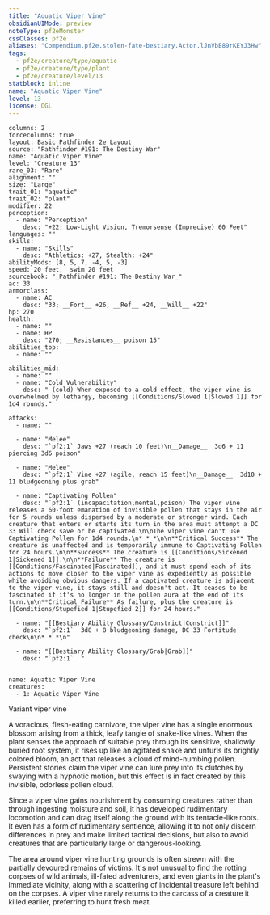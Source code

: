 ```yaml
---
title: "Aquatic Viper Vine"
obsidianUIMode: preview
noteType: pf2eMonster
cssClasses: pf2e
aliases: "Compendium.pf2e.stolen-fate-bestiary.Actor.lJnVbE89rKEYJ3Hw" 
tags:
  - pf2e/creature/type/aquatic
  - pf2e/creature/type/plant
  - pf2e/creature/level/13
statblock: inline
name: "Aquatic Viper Vine"
level: 13
license: OGL
---
```


```statblock
columns: 2
forcecolumns: true
layout: Basic Pathfinder 2e Layout
source: "Pathfinder #191: The Destiny War"
name: "Aquatic Viper Vine"
level: "Creature 13"
rare_03: "Rare"
alignment: ""
size: "Large"
trait_01: "aquatic"
trait_02: "plant"
modifier: 22
perception:
  - name: "Perception"
    desc: "+22; Low-Light Vision, Tremorsense (Imprecise) 60 Feet"
languages: ""
skills:
  - name: "Skills"
    desc: "Athletics: +27, Stealth: +24"
abilityMods: [8, 5, 7, -4, 5, -3]
speed: 20 feet,  swim 20 feet
sourcebook: "_Pathfinder #191: The Destiny War_"
ac: 33
armorclass:
  - name: AC
    desc: "33; __Fort__ +26, __Ref__ +24, __Will__ +22"
hp: 270
health:
  - name: ""
  - name: HP
    desc: "270; __Resistances__ poison 15"
abilities_top:
  - name: ""

abilities_mid:
  - name: ""
  - name: "Cold Vulnerability"
    desc: " (cold) When exposed to a cold effect, the viper vine is overwhelmed by lethargy, becoming [[Conditions/Slowed 1|Slowed 1]] for 1d4 rounds."

attacks:
  - name: ""

  - name: "Melee"
    desc: "`pf2:1` Jaws +27 (reach 10 feet)\n__Damage__  3d6 + 11 piercing 3d6 poison"

  - name: "Melee"
    desc: "`pf2:1` Vine +27 (agile, reach 15 feet)\n__Damage__  3d10 + 11 bludgeoning plus grab"

  - name: "Captivating Pollen"
    desc: "`pf2:1` (incapacitation,mental,poison) The viper vine releases a 60-foot emanation of invisible pollen that stays in the air for 5 rounds unless dispersed by a moderate or stronger wind. Each creature that enters or starts its turn in the area must attempt a DC 33 Will check save or be captivated.\n\nThe viper vine can't use Captivating Pollen for 1d4 rounds.\n* * *\n\n**Critical Success** The creature is unaffected and is temporarily immune to Captivating Pollen for 24 hours.\n\n**Success** The creature is [[Conditions/Sickened 1|Sickened 1]].\n\n**Failure** The creature is [[Conditions/Fascinated|Fascinated]], and it must spend each of its actions to move closer to the viper vine as expediently as possible while avoiding obvious dangers. If a captivated creature is adjacent to the viper vine, it stays still and doesn't act. It ceases to be fascinated if it's no longer in the pollen aura at the end of its turn.\n\n**Critical Failure** As failure, plus the creature is [[Conditions/Stupefied 1|Stupefied 2]] for 24 hours."

  - name: "[[Bestiary Ability Glossary/Constrict|Constrict]]"
    desc: "`pf2:1`  3d8 + 8 bludgeoning damage, DC 33 Fortitude check\n\n* * *\n"

  - name: "[[Bestiary Ability Glossary/Grab|Grab]]"
    desc: "`pf2:1`  "
 
```

```encounter-table
name: Aquatic Viper Vine
creatures:
  - 1: Aquatic Viper Vine
```


Variant viper vine

A voracious, flesh-eating carnivore, the viper vine has a single enormous blossom arising from a thick, leafy tangle of snake-like vines. When the plant senses the approach of suitable prey through its sensitive, shallowly buried root system, it rises up like an agitated snake and unfurls its brightly colored bloom, an act that releases a cloud of mind-numbing pollen. Persistent stories claim the viper vine can lure prey into its clutches by swaying with a hypnotic motion, but this effect is in fact created by this invisible, odorless pollen cloud.

Since a viper vine gains nourishment by consuming creatures rather than through ingesting moisture and soil, it has developed rudimentary locomotion and can drag itself along the ground with its tentacle-like roots. It even has a form of rudimentary sentience, allowing it to not only discern differences in prey and make limited tactical decisions, but also to avoid creatures that are particularly large or dangerous-looking.

The area around viper vine hunting grounds is often strewn with the partially devoured remains of victims. It's not unusual to find the rotting corpses of wild animals, ill-fated adventurers, and even giants in the plant's immediate vicinity, along with a scattering of incidental treasure left behind on the corpses. A viper vine rarely returns to the carcass of a creature it killed earlier, preferring to hunt fresh meat.
